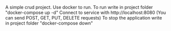 A simple crud project.
Use docker to run.
To run write in project folder "docker-compose up -d"
Connect to service with http://localhost:8080 (You can send POST, GET, PUT, DELETE requests)
To stop the application write in project folder "docker-compose down"
